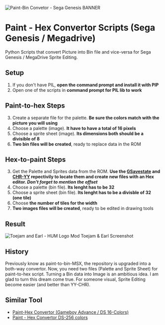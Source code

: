 ![Paint-Bin Convetor - Sega Genesis BANNER](https://github.com/zigaudrey/paint-hex-convertor-MSX/assets/129554573/44e32b22-2809-4761-8027-f73d21a9ebd8)

# Paint - Hex Convertor Scripts (Sega Genesis / Megadrive)
Python Scripts that convert Picture into Bin file and vice-versa for Sega Genesis / MegaDrive Sprite Editing.

## Setup
1. If you don't have PIL, **open the command prompt and install it with PIP**
2. Open one of the scripts in **command prompt for PIL lib to work**

## Paint-to-hex Steps
3. Create a separate file for the palette. **Be sure the colors match with the picture you will using**
3. Choose a palette (image). **It have to have a total of 16 pixels**
3. Choose a sprite sheet (image). **Its dimensions both should be a divisible of 8**
3. **Two bin files will be created**, ready to replace data in the ROM

## Hex-to-paint Steps
3. Get the Palette and Sprites data from the ROM. **Use the [GSavestate](https://www.romhacking.net/utilities/344/) and [CHR-YY](https://www.romhacking.net/utilities/119/) repectivily to locate them and create new files with an Hex editor. _Don't forget to mention the offset_**
3. Choose a palette (bin file). **Its lenght has to be 32**
3. Choose a sprite sheet (bin file). **Its lenght has to be a divisble of 32 (one tile)**
3. Choose **the number of tiles for the width**
3. **Two images files will be created**, ready to be edited in drawing tools

## Result
![Toejam and Earl - HUM Logo Mod](https://github.com/zigaudrey/paint-to-bin-MSX/assets/129554573/daaf9907-d925-4e45-83cf-df9ec2a5ee8d) Toejam & Earl Screenshot

## History
Previously know as paint-to-bin-MSX, the repository is upgraded into a both-way convertor. Now, you need two files (Palette and Sprite Sheet) for paint-to-hex script.
Turning a Bin data into Image is an ambitious idea. I am glad to turn this dream come true. For someone visual, Sprite Editing become easier (and better than YY-CHR).

## Similar Tool
+ [Paint-Hex Convertor (Gameboy Advance / DS 16-Colors)](https://github.com/zigaudrey/paint-hex-convertor-GBA-DS)
+ [Paint - Hex Convertor DS-256 colors](https://github.com/zigaudrey/paint-hex-convertor-DS-256/tree/main)
